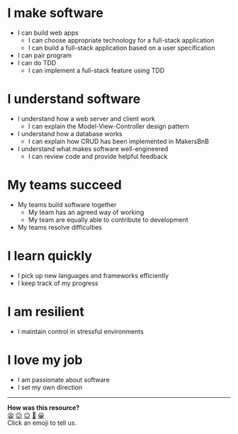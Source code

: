 # I make software
  - I can build web apps
    - I can choose appropriate technology for a full-stack application
    - I can build a full-stack application based on a user specification
  - I can pair program
  - I can do TDD
    - I can implement a full-stack feature using TDD

# I understand software
  - I understand how a web server and client work
    - I can explain the Model-View-Controller design pattern
  - I understand how a database works
    - I can explain how CRUD has been implemented in MakersBnB
  - I understand what makes software well-engineered
    - I can review code and provide helpful feedback

# My teams succeed
  - My teams build software together
    - My team has an agreed way of working
    - My team are equally able to contribute to development
  - My teams resolve difficulties

# I learn quickly
  - I pick up new languages and frameworks efficiently
  - I keep track of my progress

# I am resilient
  - I maintain control in stressful environments

# I love my job
  - I am passionate about software
  - I set my own direction

<!-- BEGIN GENERATED SECTION DO NOT EDIT -->

---

**How was this resource?**  
[😫](https://airtable.com/shrUJ3t7KLMqVRFKR?prefill_Repository=course&prefill_File=makersbnb/reflection_objectives.md&prefill_Sentiment=😫) [😕](https://airtable.com/shrUJ3t7KLMqVRFKR?prefill_Repository=course&prefill_File=makersbnb/reflection_objectives.md&prefill_Sentiment=😕) [😐](https://airtable.com/shrUJ3t7KLMqVRFKR?prefill_Repository=course&prefill_File=makersbnb/reflection_objectives.md&prefill_Sentiment=😐) [🙂](https://airtable.com/shrUJ3t7KLMqVRFKR?prefill_Repository=course&prefill_File=makersbnb/reflection_objectives.md&prefill_Sentiment=🙂) [😀](https://airtable.com/shrUJ3t7KLMqVRFKR?prefill_Repository=course&prefill_File=makersbnb/reflection_objectives.md&prefill_Sentiment=😀)  
Click an emoji to tell us.

<!-- END GENERATED SECTION DO NOT EDIT -->
